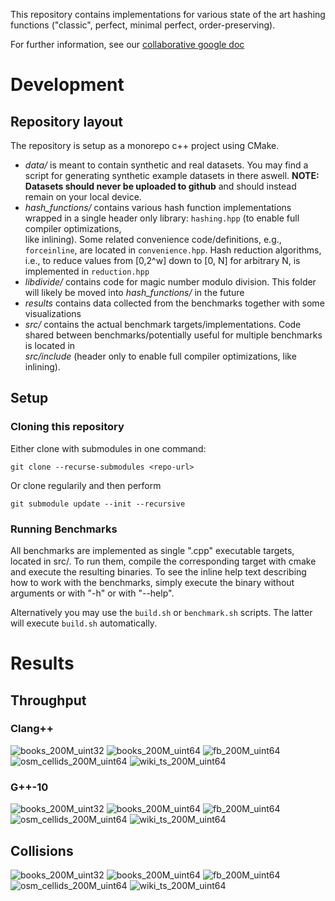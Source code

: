 This repository contains implementations for various state of the art hashing 
functions ("classic", perfect, minimal perfect, order-preserving).

For further information, see our [collaborative google doc](https://docs.google.com/document/d/1akVt7XBPm3aWRnguZh88jpCAp97yZUwT8V5Po_p2Hxo/edit?usp=sharing)

# Development
## Repository layout
The repository is setup as a monorepo c++ project using CMake. 

* *data/* is meant to contain synthetic and real datasets. You may find a script for generating synthetic example datasets in there aswell. 
  **NOTE: Datasets should never be uploaded to github** and should instead remain on your local device.
* *hash_functions/* contains various hash function implementations wrapped in a single header only library: `hashing.hpp` (to enable full compiler optimizations,   
  like inlining). Some related convenience code/definitions, e.g., `forceinline`, are located in `convenience.hpp`. Hash reduction algorithms, i.e., to reduce 
  values from \[0,2^w\] down to \[0, N\] for arbitrary N, is implemented in `reduction.hpp`
* *libdivide/* contains code for magic number modulo division. This folder will likely be moved into *hash_functions/* in the future
* *results* contains data collected from the benchmarks together with some visualizations
* *src/* contains the actual benchmark targets/implementations. Code shared between benchmarks/potentially useful for multiple benchmarks is located in  
  *src/include* (header only to enable full compiler optimizations, like inlining).

## Setup
### Cloning this repository

Either clone with submodules in one command:
```
git clone --recurse-submodules <repo-url>
```

Or clone regularily and then perform
```
git submodule update --init --recursive
```

### Running Benchmarks
All benchmarks are implemented as single ".cpp" executable targets, located in
src/. To run them, compile the corresponding target with cmake and execute the
resulting binaries. To see the inline help text describing how to work 
with the benchmarks, simply execute the binary without arguments or with "-h" or
with "--help".

Alternatively you may use the `build.sh` or `benchmark.sh` scripts.
The latter will execute `build.sh` automatically.

# Results
## Throughput

### Clang++
![books_200M_uint32](https://github.com/andreaskipf/hashing/blob/main/results/throughput/graphs/throughput-clang++_books_200M_uint32.png)
![books_200M_uint64](https://github.com/andreaskipf/hashing/blob/main/results/throughput/graphs/throughput-clang++_books_200M_uint64.png)
![fb_200M_uint64](https://github.com/andreaskipf/hashing/blob/main/results/throughput/graphs/throughput-clang++_fb_200M_uint64.png)
![osm_cellids_200M_uint64](https://github.com/andreaskipf/hashing/blob/main/results/throughput/graphs/throughput-clang++_osm_cellids_200M_uint64.png)
![wiki_ts_200M_uint64](https://github.com/andreaskipf/hashing/blob/main/results/throughput/graphs/throughput-clang++_wiki_ts_200M_uint64.png)

### G++-10

![books_200M_uint32](https://github.com/andreaskipf/hashing/blob/main/results/throughput/graphs/throughput-g++-10_books_200M_uint32.png)
![books_200M_uint64](https://github.com/andreaskipf/hashing/blob/main/results/throughput/graphs/throughput-g++-10_books_200M_uint64.png)
![fb_200M_uint64](https://github.com/andreaskipf/hashing/blob/main/results/throughput/graphs/throughput-g++-10_fb_200M_uint64.png)
![osm_cellids_200M_uint64](https://github.com/andreaskipf/hashing/blob/main/results/throughput/graphs/throughput-g++-10_osm_cellids_200M_uint64.png)
![wiki_ts_200M_uint64](https://github.com/andreaskipf/hashing/blob/main/results/throughput/graphs/throughput-g++-10_wiki_ts_200M_uint64.png)

## Collisions
![books_200M_uint32](https://github.com/andreaskipf/hashing/blob/main/results/total_colliding_keys_percent_books_200M_uint32.png)
![books_200M_uint64](https://github.com/andreaskipf/hashing/blob/main/results/total_colliding_keys_percent_books_200M_uint64.png)
![fb_200M_uint64](https://github.com/andreaskipf/hashing/blob/main/results/total_colliding_keys_percent_fb_200M_uint64.png)
![osm_cellids_200M_uint64](https://github.com/andreaskipf/hashing/blob/main/results/total_colliding_keys_percent_osm_cellids_200M_uint64.png)
![wiki_ts_200M_uint64](https://github.com/andreaskipf/hashing/blob/main/results/total_colliding_keys_percent_wiki_ts_200M_uint64.png)
